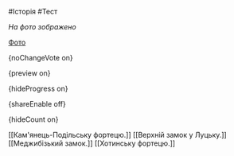 #Історія #Тест

*На фото зображено*

[Фото](https://zno.osvita.ua//doc/images/znotest/82/8205/8_17.jpg)

{noChangeVote on}

{preview on}

{hideProgress on}

{shareEnable off}

{hideCount on}

[[Кам'янець-Подільську фортецю.]]
[[Верхній замок у Луцьку.]]
[[Меджибізький замок.]]
[[Хотинську фортецю.]]
